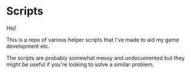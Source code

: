 # Scripts

Hej!

This is a repo of various helper scripts that I've made to aid my game development etc.

The scripts are probably somewhat messy and undocumented but they might be useful if you're looking to solve a similar problem.
